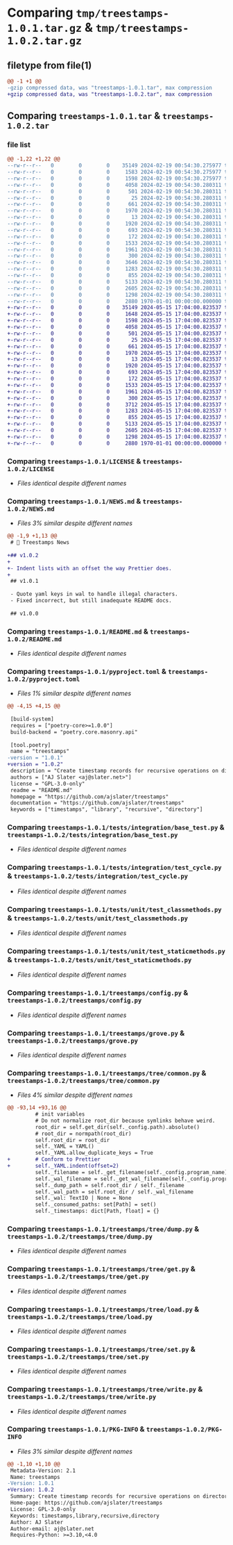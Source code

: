# Comparing `tmp/treestamps-1.0.1.tar.gz` & `tmp/treestamps-1.0.2.tar.gz`

## filetype from file(1)

```diff
@@ -1 +1 @@
-gzip compressed data, was "treestamps-1.0.1.tar", max compression
+gzip compressed data, was "treestamps-1.0.2.tar", max compression
```

## Comparing `treestamps-1.0.1.tar` & `treestamps-1.0.2.tar`

### file list

```diff
@@ -1,22 +1,22 @@
--rw-r--r--   0        0        0    35149 2024-02-19 00:54:30.275977 treestamps-1.0.1/LICENSE
--rw-r--r--   0        0        0     1583 2024-02-19 00:54:30.275977 treestamps-1.0.1/NEWS.md
--rw-r--r--   0        0        0     1598 2024-02-19 00:54:30.275977 treestamps-1.0.1/README.md
--rw-r--r--   0        0        0     4058 2024-02-19 00:54:30.280311 treestamps-1.0.1/pyproject.toml
--rw-r--r--   0        0        0      501 2024-02-19 00:54:30.280311 treestamps-1.0.1/tests/__init__.py
--rw-r--r--   0        0        0       25 2024-02-19 00:54:30.280311 treestamps-1.0.1/tests/integration/__init__.py
--rw-r--r--   0        0        0      661 2024-02-19 00:54:30.280311 treestamps-1.0.1/tests/integration/base_test.py
--rw-r--r--   0        0        0     1970 2024-02-19 00:54:30.280311 treestamps-1.0.1/tests/integration/test_cycle.py
--rw-r--r--   0        0        0       13 2024-02-19 00:54:30.280311 treestamps-1.0.1/tests/unit/__init__.py
--rw-r--r--   0        0        0     1920 2024-02-19 00:54:30.280311 treestamps-1.0.1/tests/unit/test_classmethods.py
--rw-r--r--   0        0        0      693 2024-02-19 00:54:30.280311 treestamps-1.0.1/tests/unit/test_staticmethods.py
--rw-r--r--   0        0        0      172 2024-02-19 00:54:30.280311 treestamps-1.0.1/treestamps/__init__.py
--rw-r--r--   0        0        0     1533 2024-02-19 00:54:30.280311 treestamps-1.0.1/treestamps/config.py
--rw-r--r--   0        0        0     1961 2024-02-19 00:54:30.280311 treestamps-1.0.1/treestamps/grove.py
--rw-r--r--   0        0        0      300 2024-02-19 00:54:30.280311 treestamps-1.0.1/treestamps/tree/__init__.py
--rw-r--r--   0        0        0     3646 2024-02-19 00:54:30.280311 treestamps-1.0.1/treestamps/tree/common.py
--rw-r--r--   0        0        0     1283 2024-02-19 00:54:30.280311 treestamps-1.0.1/treestamps/tree/dump.py
--rw-r--r--   0        0        0      855 2024-02-19 00:54:30.280311 treestamps-1.0.1/treestamps/tree/get.py
--rw-r--r--   0        0        0     5133 2024-02-19 00:54:30.280311 treestamps-1.0.1/treestamps/tree/load.py
--rw-r--r--   0        0        0     2605 2024-02-19 00:54:30.280311 treestamps-1.0.1/treestamps/tree/set.py
--rw-r--r--   0        0        0     1298 2024-02-19 00:54:30.280311 treestamps-1.0.1/treestamps/tree/write.py
--rw-r--r--   0        0        0     2880 1970-01-01 00:00:00.000000 treestamps-1.0.1/PKG-INFO
+-rw-r--r--   0        0        0    35149 2024-05-15 17:04:00.823537 treestamps-1.0.2/LICENSE
+-rw-r--r--   0        0        0     1648 2024-05-15 17:04:00.823537 treestamps-1.0.2/NEWS.md
+-rw-r--r--   0        0        0     1598 2024-05-15 17:04:00.823537 treestamps-1.0.2/README.md
+-rw-r--r--   0        0        0     4058 2024-05-15 17:04:00.823537 treestamps-1.0.2/pyproject.toml
+-rw-r--r--   0        0        0      501 2024-05-15 17:04:00.823537 treestamps-1.0.2/tests/__init__.py
+-rw-r--r--   0        0        0       25 2024-05-15 17:04:00.823537 treestamps-1.0.2/tests/integration/__init__.py
+-rw-r--r--   0        0        0      661 2024-05-15 17:04:00.823537 treestamps-1.0.2/tests/integration/base_test.py
+-rw-r--r--   0        0        0     1970 2024-05-15 17:04:00.823537 treestamps-1.0.2/tests/integration/test_cycle.py
+-rw-r--r--   0        0        0       13 2024-05-15 17:04:00.823537 treestamps-1.0.2/tests/unit/__init__.py
+-rw-r--r--   0        0        0     1920 2024-05-15 17:04:00.823537 treestamps-1.0.2/tests/unit/test_classmethods.py
+-rw-r--r--   0        0        0      693 2024-05-15 17:04:00.823537 treestamps-1.0.2/tests/unit/test_staticmethods.py
+-rw-r--r--   0        0        0      172 2024-05-15 17:04:00.823537 treestamps-1.0.2/treestamps/__init__.py
+-rw-r--r--   0        0        0     1533 2024-05-15 17:04:00.823537 treestamps-1.0.2/treestamps/config.py
+-rw-r--r--   0        0        0     1961 2024-05-15 17:04:00.823537 treestamps-1.0.2/treestamps/grove.py
+-rw-r--r--   0        0        0      300 2024-05-15 17:04:00.823537 treestamps-1.0.2/treestamps/tree/__init__.py
+-rw-r--r--   0        0        0     3712 2024-05-15 17:04:00.823537 treestamps-1.0.2/treestamps/tree/common.py
+-rw-r--r--   0        0        0     1283 2024-05-15 17:04:00.823537 treestamps-1.0.2/treestamps/tree/dump.py
+-rw-r--r--   0        0        0      855 2024-05-15 17:04:00.823537 treestamps-1.0.2/treestamps/tree/get.py
+-rw-r--r--   0        0        0     5133 2024-05-15 17:04:00.823537 treestamps-1.0.2/treestamps/tree/load.py
+-rw-r--r--   0        0        0     2605 2024-05-15 17:04:00.823537 treestamps-1.0.2/treestamps/tree/set.py
+-rw-r--r--   0        0        0     1298 2024-05-15 17:04:00.823537 treestamps-1.0.2/treestamps/tree/write.py
+-rw-r--r--   0        0        0     2880 1970-01-01 00:00:00.000000 treestamps-1.0.2/PKG-INFO
```

### Comparing `treestamps-1.0.1/LICENSE` & `treestamps-1.0.2/LICENSE`

 * *Files identical despite different names*

### Comparing `treestamps-1.0.1/NEWS.md` & `treestamps-1.0.2/NEWS.md`

 * *Files 3% similar despite different names*

```diff
@@ -1,9 +1,13 @@
 # 📰 Treestamps News
 
+## v1.0.2
+
+- Indent lists with an offset the way Prettier does.
+
 ## v1.0.1
 
 - Quote yaml keys in wal to handle illegal characters.
 - Fixed incorrect, but still inadequate README docs.
 
 ## v1.0.0
```

### Comparing `treestamps-1.0.1/README.md` & `treestamps-1.0.2/README.md`

 * *Files identical despite different names*

### Comparing `treestamps-1.0.1/pyproject.toml` & `treestamps-1.0.2/pyproject.toml`

 * *Files 1% similar despite different names*

```diff
@@ -4,15 +4,15 @@
 
 [build-system]
 requires = ["poetry-core>=1.0.0"]
 build-backend = "poetry.core.masonry.api"
 
 [tool.poetry]
 name = "treestamps"
-version = "1.0.1"
+version = "1.0.2"
 description = "Create timestamp records for recursive operations on directory trees."
 authors = ["AJ Slater <aj@slater.net>"]
 license = "GPL-3.0-only"
 readme = "README.md"
 homepage = "https://github.com/ajslater/treestamps"
 documentation = "https://github.com/ajslater/treestamps"
 keywords = ["timestamps", "library", "recursive", "directory"]
```

### Comparing `treestamps-1.0.1/tests/integration/base_test.py` & `treestamps-1.0.2/tests/integration/base_test.py`

 * *Files identical despite different names*

### Comparing `treestamps-1.0.1/tests/integration/test_cycle.py` & `treestamps-1.0.2/tests/integration/test_cycle.py`

 * *Files identical despite different names*

### Comparing `treestamps-1.0.1/tests/unit/test_classmethods.py` & `treestamps-1.0.2/tests/unit/test_classmethods.py`

 * *Files identical despite different names*

### Comparing `treestamps-1.0.1/tests/unit/test_staticmethods.py` & `treestamps-1.0.2/tests/unit/test_staticmethods.py`

 * *Files identical despite different names*

### Comparing `treestamps-1.0.1/treestamps/config.py` & `treestamps-1.0.2/treestamps/config.py`

 * *Files identical despite different names*

### Comparing `treestamps-1.0.1/treestamps/grove.py` & `treestamps-1.0.2/treestamps/grove.py`

 * *Files identical despite different names*

### Comparing `treestamps-1.0.1/treestamps/tree/common.py` & `treestamps-1.0.2/treestamps/tree/common.py`

 * *Files 4% similar despite different names*

```diff
@@ -93,14 +93,16 @@
         # init variables
         # Do not normalize root_dir because symlinks behave weird.
         root_dir = self.get_dir(self._config.path).absolute()
         # root_dir = normpath(root_dir)
         self.root_dir = root_dir
         self._YAML = YAML()
         self._YAML.allow_duplicate_keys = True
+        # Conform to Prettier
+        self._YAML.indent(offset=2)
         self._filename = self._get_filename(self._config.program_name)
         self._wal_filename = self._get_wal_filename(self._config.program_name)
         self._dump_path = self.root_dir / self._filename
         self._wal_path = self.root_dir / self._wal_filename
         self._wal: TextIO | None = None
         self._consumed_paths: set[Path] = set()
         self._timestamps: dict[Path, float] = {}
```

### Comparing `treestamps-1.0.1/treestamps/tree/dump.py` & `treestamps-1.0.2/treestamps/tree/dump.py`

 * *Files identical despite different names*

### Comparing `treestamps-1.0.1/treestamps/tree/get.py` & `treestamps-1.0.2/treestamps/tree/get.py`

 * *Files identical despite different names*

### Comparing `treestamps-1.0.1/treestamps/tree/load.py` & `treestamps-1.0.2/treestamps/tree/load.py`

 * *Files identical despite different names*

### Comparing `treestamps-1.0.1/treestamps/tree/set.py` & `treestamps-1.0.2/treestamps/tree/set.py`

 * *Files identical despite different names*

### Comparing `treestamps-1.0.1/treestamps/tree/write.py` & `treestamps-1.0.2/treestamps/tree/write.py`

 * *Files identical despite different names*

### Comparing `treestamps-1.0.1/PKG-INFO` & `treestamps-1.0.2/PKG-INFO`

 * *Files 3% similar despite different names*

```diff
@@ -1,10 +1,10 @@
 Metadata-Version: 2.1
 Name: treestamps
-Version: 1.0.1
+Version: 1.0.2
 Summary: Create timestamp records for recursive operations on directory trees.
 Home-page: https://github.com/ajslater/treestamps
 License: GPL-3.0-only
 Keywords: timestamps,library,recursive,directory
 Author: AJ Slater
 Author-email: aj@slater.net
 Requires-Python: >=3.10,<4.0
```


